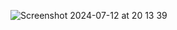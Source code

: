 ![Screenshot 2024-07-12 at 20 13 39](https://github.com/user-attachments/assets/75d6c7af-0a10-4368-af16-1416f7be8a8a)
